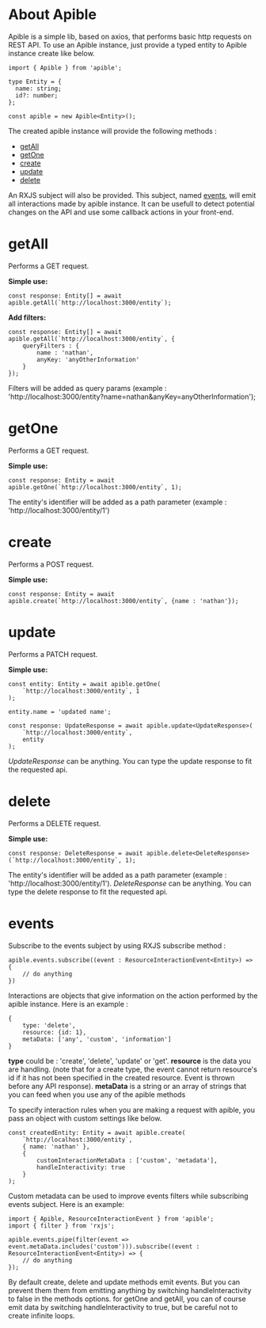 # About Apible

Apible is a simple lib, based on axios, that performs basic http requests on REST API. To use an Apible instance,
just provide a typed entity to Apible instance create like below.

```
import { Apible } from 'apible';

type Entity = {
  name: string;
  id?: number;
};

const apible = new Apible<Entity>();
```

The created apible instance will provide the following methods :

- [getAll](#getAll)
- [getOne](#getAll)
- [create](#create)
- [update](#update)
- [delete](#delete)

An RXJS subject will also be provided. This subject, named [events](#events), will emit all
interactions made by apible instance. It can be usefull to detect potential changes on the API and use
some callback actions in your front-end.

# getAll

Performs a GET request.

**Simple use:**

```
const response: Entity[] = await apible.getAll(`http://localhost:3000/entity`);
```

**Add filters:**

```
const response: Entity[] = await apible.getAll(`http://localhost:3000/entity`, {
    queryFilters : {
        name : 'nathan',
        anyKey: 'anyOtherInformation'
    }
});
```

Filters will be added as query params (example : 'http://localhost:3000/entity?name=nathan&anyKey=anyOtherInformation');

# getOne

Performs a GET request.

**Simple use:**

```
const response: Entity = await apible.getOne(`http://localhost:3000/entity`, 1);
```

The entity's identifier will be added as a path parameter (example : 'http://localhost:3000/entity/1')

# create

Performs a POST request.

**Simple use:**

```
const response: Entity = await apible.create(`http://localhost:3000/entity`, {name : 'nathan'});
```

# update

Performs a PATCH request.

**Simple use:**

```
const entity: Entity = await apible.getOne(
    `http://localhost:3000/entity`, 1
);

entity.name = 'updated name';

const response: UpdateResponse = await apible.update<UpdateResponse>(
    `http://localhost:3000/entity`,
    entity
);
```

_UpdateResponse_ can be anything. You can type the update response to fit the requested api.

# delete

Performs a DELETE request.

**Simple use:**

```
const response: DeleteResponse = await apible.delete<DeleteResponse>(`http://localhost:3000/entity`, 1);
```

The entity's identifier will be added as a path parameter (example : 'http://localhost:3000/entity/1'). _DeleteResponse_ can be anything. You can type the delete response to fit the requested api.

# events

Subscribe to the events subject by using RXJS subscribe method :

```
apible.events.subscribe((event : ResourceInteractionEvent<Entity>) => {
    // do anything
})
```

Interactions are objects that give information on the action performed by the apible instance. Here is an example :

```
{
    type: 'delete',
    resource: {id: 1},
    metaData: ['any', 'custom', 'information']
}
```

**type** could be : 'create', 'delete', 'update' or 'get'.
**resource** is the data you are handling. (note that for a create type, the event cannot return resource's id if it has not been specified in the created resource. Event is thrown before any API response).
**metaData** is a string or an array of strings that you can feed when you use any of the apible methods

To specify interaction rules when you are making a request with apible, you pass an object with custom settings like below.

```
const createdEntity: Entity = await apible.create(
    `http://localhost:3000/entity`,
    { name: 'nathan' },
    {
        customInteractionMetaData : ['custom', 'metadata'],
        handleInteractivity: true
    }
);
```

Custom metadata can be used to improve events filters while subscribing events subject. Here is an example:

```
import { Apible, ResourceInteractionEvent } from 'apible';
import { filter } from 'rxjs';

apible.events.pipe(filter(event => event.metaData.includes('custom'))).subscribe((event : ResourceInteractionEvent<Entity>) => {
    // do anything
});
```

By default create, delete and update methods emit events. But you can prevent them them from emitting anything by switching handleInteractivity to false in the methods options. for getOne and getAll, you can of course emit data by switching handleInteractivity to true, but be careful not to create infinite loops.
